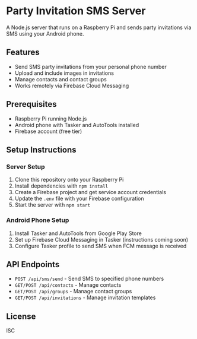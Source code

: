 # Party Invitation SMS Server

A Node.js server that runs on a Raspberry Pi and sends party invitations via SMS using your Android phone.

## Features

- Send SMS party invitations from your personal phone number
- Upload and include images in invitations
- Manage contacts and contact groups
- Works remotely via Firebase Cloud Messaging

## Prerequisites

- Raspberry Pi running Node.js
- Android phone with Tasker and AutoTools installed
- Firebase account (free tier)

## Setup Instructions

### Server Setup

1. Clone this repository onto your Raspberry Pi
2. Install dependencies with `npm install`
3. Create a Firebase project and get service account credentials
4. Update the `.env` file with your Firebase configuration
5. Start the server with `npm start`

### Android Phone Setup

1. Install Tasker and AutoTools from Google Play Store
2. Set up Firebase Cloud Messaging in Tasker (instructions coming soon)
3. Configure Tasker profile to send SMS when FCM message is received

## API Endpoints

- `POST /api/sms/send` - Send SMS to specified phone numbers
- `GET/POST /api/contacts` - Manage contacts
- `GET/POST /api/groups` - Manage contact groups
- `GET/POST /api/invitations` - Manage invitation templates

## License

ISC

